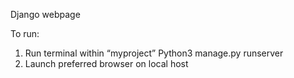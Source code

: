 Django webpage

To run:
1.	Run terminal within “myproject” Python3 manage.py runserver
2.	Launch preferred browser on local host


